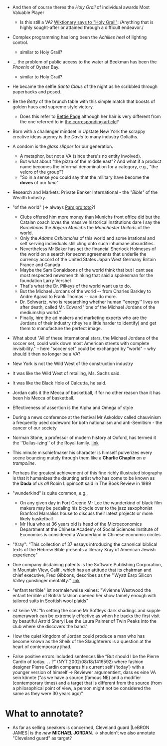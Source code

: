 - And then of course theres the *Holy Grail* of individual awards Most
  Valuable Player
  - Is this still a VA? [Wiktionary says to "Holy
    Grail"](https://en.wiktionary.org/wiki/Holy_Grail): /Anything that
    is highly sought-after or attained through a difficult endeavor./
- Complex programming has long been the *Achilles heel* of lighting
  control.
  - similar to Holy Grail?
- ... the problem of public access to the water at Beekman has been
  the *Phoenix* of Oyster Bay.
  - similar to Holy Grail?
- He became the selfie *Santa Claus* of the night as he scribbled
  through paperbacks and posed.
- Be the *Betty* of the brunch table with this simple match that
  boosts of golden hues and supreme style victory.
  - Does this refer to [Bettie
    Page](https://en.wikipedia.org/wiki/Bettie_Page) although her hair
    is very different from the one referred to in [the corresponding
    article](https://asubtlerevelry.com/cakes-cuts-victory-rolls/)?
- Born with a challenger mindset in Upstate New York the scrappy
  creative ideas agency is the *David* to many industry Goliaths.
- A condom is the *glass slipper* for our generation.
  - A metaphor, but not a VA (since there's no entity involved).
  - But what about "the pizza of the middle east"? And what if a
    product name becomes the informal denomination for a category,
    e.g., "the velcro of the group"?
  - "So in a sense you could say that the military have become the
    **doves** of our *time*"

- Research and Markets: Private Banker International - the *"Bible"*
  of the Wealth Industry.
- "of the world" (→ always [Pars pro
  toto](https://en.wikipedia.org/wiki/Pars_pro_toto)?)
  - Clubs offered him more money than Munichs front office did but the
    Catalan coach loves the massive historical institutions dare I say
    the *Barcelonas* the *Bayern Munichs* the *Manchester Uniteds* of
    the world.
  - Only the *Adams Oshiomoles* of this world and some irrational and
    self serving individuals still cling onto such inhumane
    absurdities.
  - Nevertheless Mr Baker has set the financial Sherlock Holmeses of
    the world on a search for secret agreements that underlie the
    currency accord of the United States Japan West Germany Britain
    France and Canada
  - Maybe the Sam Donaldsons of the world think that but I cant see
    most respected newsmen thinking that said a spokesman for the
    foundation Larry Vershel
  - That's what the Dr. Pilkeys of the world want us to do.
  - But the Michael Jordans of the world -- from Charles Barkley to
    Andre Agassi to Frank Thomas -- can do more.
  - Dr. Schwartz, who is researching whether human ''energy'' lives on
    after death, called Mr. Edward ''one of the Michael Jordans of the
    mediumship world.''
  - Finally, hire the ad makers and marketing experts who are the
    Jordans of their industry (they're a little harder to identify)
    and get them to manufacture the perfect image.
- What about "All of these international stars, the Michael Jordans of
  the soccer set, could walk down most American streets with complete
  invisibility." – here "soccer set" could be exchanged by "world" –
  why should it then no longer be a VA?

- New York is not the Wild West of the construction industry
- It was like the Wild West of retailing, Ms. Sachs said.
- It was like the Black Hole of Calcutta, he said.
- Jordan calls it the Mecca of basketball, if for no other reason than
  it has been his Mecca of basketball.
- Effectiveness of assertion is the Alpha and Omega of style
- During a news conference at the festival Mr Askoldov called
  chauvinism a frequently used codeword for both nationalism and
  anti-Semitism - the cancer of our society
- Norman Stone, a professor of modern history at Oxford, has termed it
  the ''Dallas-izing'' of the Royal
  family. [link](https://www.nytimes.com/1987/06/25/world/london-agog-over-frolics-of-princesses.html)
- This minute mischiefmaker his character is himself pulverizes every
  scene bouncing mutely through them like a **Charlie Chaplin** on *a
  trampoline*.
- Perhaps the greatest achievement of this fine richly illustrated
  biography is that it humanizes the daunting artist who has come to
  be known as the **Dada** of *us all* Robin Lippincott said in The
  Book Review in 1989
- "wunderkind" is quite common, e.g.,
  - On any given day in Fort Greene Mr Lee the wunderkind of black
    film makers may be pedaling his bicycle over to the jazz
    saxophonist Branford Marsaliss house to discuss their latest
    projects or more likely basketball
  - Mr Hua who at 36 years old is head of the Microeconomics
    Department at the Chinese Academy of Social Sciences Institute of
    Economics is considered a Wunderkind in Chinese economic circles
- "Xray": "This collection of 37 essays introducing the canonical
  biblical texts of the Hebrew Bible presents a literary Xray of
  American Jewish experience"
- One company disdaining patents is the Software Publishing
  Corporation, in Mountain View, Calif., which has an attitude that
  its chairman and chief executive, Fred Gibbons, describes as the
  ''Wyatt Earp Silicon Valley gunslinger mentality.''
  [link](https://www.nytimes.com/1989/05/12/business/software-industry-in-uproar-over-recent-rush-of-patents.html)
- "enfant terrible" ist normalerweise keines: "Vivienne Westwood the
  enfant terrible of British fashion opened her show tamely enough
  with tailored suits in Scottish wool plaids"
- ist keine VA: "In setting the scene Mr Softleys dark shadings and
  supple camerawork can be extremely effective as when he tracks the
  first visit by beautiful Astrid Sheryl Lee the Laura Palmer of Twin
  Peaks into the club where she discovers the band."
- How the quiet kingdom of Jordan could produce a man who has become
  known as the Sheik of the Slaughterers is a question at the heart of
  contemporary jihad.


- False positive errors included sentences like “But should I be the
  Pierre Cardin of today. . . ?”  (NYT 2002/08/18/1416592) where
  fashion designer Pierre Cardin compares his current self (‘today’)
  with a younger version of himself → Reviewer argumentiert, dass es
  eine VA sein könnte ("as we have a source (famous NE) and a modifier
  (contemporary times) and a target that is different from the source
  (from a philosophical point of view, a person might not be
  considered the same as they were 30 years ago)"

# What to annotate?

- As far as selling sneakers is concerned, Cleveland guard |LeBRON
  JAMES| is the *new* **MICHAEL JORDAN**. → shouldn't we also annotate
  "Cleveland guard" as target?
